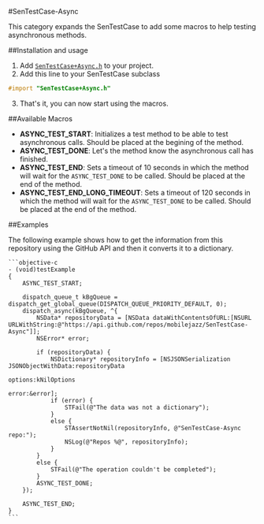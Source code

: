 #SenTestCase-Async

This category expands the SenTestCase to add some macros to help testing asynchronous methods.

##Installation and usage

1. Add [`SenTestCase+Async.h`](https://github.com/mobilejazz/SenTestCase-Async/blob/master/SenTestCase%2BAsync.h) to your project.
2. Add this line to your SenTestCase subclass

  ```objective-c
  #import "SenTestCase+Async.h" 
  ```

3. That's it, you can now start using the macros.

##Available Macros

- **ASYNC_TEST_START**: Initializes a test method to be able to test asynchronous calls. Should be placed at the begining of the method.
- **ASYNC_TEST_DONE**: Let's the method know the asynchronous call has finished.
- **ASYNC_TEST_END**: Sets a timeout of 10 seconds in which the method will wait for the `ASYNC_TEST_DONE` to be called. Should be placed at the end of the method.
- **ASYNC_TEST_END_LONG_TIMEOUT**: Sets a timeout of 120 seconds in which the method will wait for the `ASYNC_TEST_DONE` to be called. Should be placed at the end of the method.

##Examples

The following example shows how to get the information from this repository using the GitHub API and then it converts it to a dictionary.

	```objective-c
	- (void)testExample
	{
	    ASYNC_TEST_START;
    
	    dispatch_queue_t kBgQueue = dispatch_get_global_queue(DISPATCH_QUEUE_PRIORITY_DEFAULT, 0);
	    dispatch_async(kBgQueue, ^{
	        NSData* repositoryData = [NSData dataWithContentsOfURL:[NSURL URLWithString:@"https://api.github.com/repos/mobilejazz/SenTestCase-Async"]];
	        NSError* error;
        
	        if (repositoryData) {
	            NSDictionary* repositoryInfo = [NSJSONSerialization JSONObjectWithData:repositoryData
	                                                                           options:kNilOptions
	                                                                             error:&error];
	            if (error) {
	                STFail(@"The data was not a dictionary");
	            }
	            else {
	                STAssertNotNil(repositoryInfo, @"SenTestCase-Async repo:");
	                NSLog(@"Repos %@", repositoryInfo);
	            }
	        }
	        else {
	            STFail(@"The operation couldn't be completed");
	        }
	        ASYNC_TEST_DONE;
	    });
    
	    ASYNC_TEST_END;
	}
	```
	
	
	
